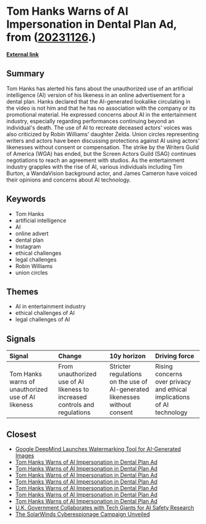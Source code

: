 # __Tom Hanks Warns of AI Impersonation in Dental Plan Ad__, from ([20231126](https://kghosh.substack.com/p/20231126).)

__[External link](https://www.ign.com/articles/tom-hanks-warns-fans-beware-dental-plan-ad-featuring-ai-version-of-him?)__



## Summary

Tom Hanks has alerted his fans about the unauthorized use of an artificial intelligence (AI) version of his likeness in an online advertisement for a dental plan. Hanks declared that the AI-generated lookalike circulating in the video is not him and that he has no association with the company or its promotional material. He expressed concerns about AI in the entertainment industry, especially regarding performances continuing beyond an individual's death. The use of AI to recreate deceased actors' voices was also criticized by Robin Williams' daughter Zelda. Union circles representing writers and actors have been discussing protections against AI using actors' likenesses without consent or compensation. The strike by the Writers Guild of America (WGA) has ended, but the Screen Actors Guild (SAG) continues negotiations to reach an agreement with studios. As the entertainment industry grapples with the rise of AI, various individuals including Tim Burton, a WandaVision background actor, and James Cameron have voiced their opinions and concerns about AI technology.

## Keywords

* Tom Hanks
* artificial intelligence
* AI
* online advert
* dental plan
* Instagram
* ethical challenges
* legal challenges
* Robin Williams
* union circles

## Themes

* AI in entertainment industry
* ethical challenges of AI
* legal challenges of AI

## Signals

| Signal                                             | Change                                                                     | 10y horizon                                                                | Driving force                                                          |
|:---------------------------------------------------|:---------------------------------------------------------------------------|:---------------------------------------------------------------------------|:-----------------------------------------------------------------------|
| Tom Hanks warns of unauthorized use of AI likeness | From unauthorized use of AI likeness to increased controls and regulations | Stricter regulations on the use of AI-generated likenesses without consent | Rising concerns over privacy and ethical implications of AI technology |

## Closest

* [Google DeepMind Launches Watermarking Tool for AI-Generated Images](d5c399872ea4d28def48f650503511a0)
* [Tom Hanks Warns of AI Impersonation in Dental Plan Ad](a6a85ffaf515094e85437d112d6f19b7)
* [Tom Hanks Warns of AI Impersonation in Dental Plan Ad](a6a85ffaf515094e85437d112d6f19b7)
* [Tom Hanks Warns of AI Impersonation in Dental Plan Ad](a6a85ffaf515094e85437d112d6f19b7)
* [Tom Hanks Warns of AI Impersonation in Dental Plan Ad](a6a85ffaf515094e85437d112d6f19b7)
* [Tom Hanks Warns of AI Impersonation in Dental Plan Ad](a6a85ffaf515094e85437d112d6f19b7)
* [Tom Hanks Warns of AI Impersonation in Dental Plan Ad](a6a85ffaf515094e85437d112d6f19b7)
* [Tom Hanks Warns of AI Impersonation in Dental Plan Ad](a6a85ffaf515094e85437d112d6f19b7)
* [U.K. Government Collaborates with Tech Giants for AI Safety Research](7d282ab00a127ad93da225107b263810)
* [The SolarWinds Cyberespionage Campaign Unveiled](60d708d49e171255bc45464e0b5e6a6a)